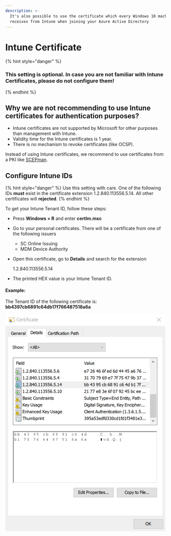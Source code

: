 ```yaml
---
description: >-
  It's also possible to use the certificate which every Windows 10 machine
  receives from Intune when joining your Azure Active Directory
---
```


# Intune Certificate

{% hint style="danger" %}
### **This setting is optional. In case you are not familiar with Intune Certificates, please do not configure them!**
{% endhint %}

## Why we are not recommending to use Intune certificates for authentication purposes?

* Intune certificates are not supported by Microsoft for other purposes than management with Intune.
* Validity time for the Intune certificates is 1 year.
* There is no mechanism to revoke certificates \(like OCSP\).

Instead of using Intune certificates, we recommend to use certificates from a PKI like [SCEPman](https://scepman.com/).

## Configure Intune IDs

{% hint style="danger" %}
Use this setting with care. One of the following IDs **must** exist in the certificate extension 1.2.840.113556.5.14. All other certificates will **rejected**.
{% endhint %}

To get your Intune Tenant ID, follow these steps: 

* Press **Windows + R** and enter **certlm.msc**
* Go to your personal certificates. There will be a certificate from one of the following issuers
  * SC Online Issuing
  * MDM Device Authority 
* Open this certificate, go to **Details** and search for the extension 

  1.2.840.113556.5.14

* The printed HEX value is your Intune Tenant ID. 

#### Example:

The Tenant ID of the following certificate is: **bb4397cb6891c64db17f766487518a6a**

![](../../.gitbook/assets/image%20%2841%29.png)

